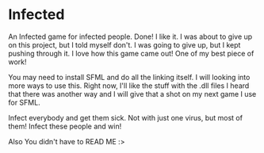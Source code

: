 # Infected
An Infected game for infected people. Done! I like it. I was about to give up on this project, but I told myself don't.
I was going to give up, but I kept pushing through it. I love how this game came out!
One of my best piece of work!

You may need to install SFML and do all the linking itself.
I will looking into more ways to use this.
Right now, I'll like the stuff with the .dll files
I heard that there was another way and I will give that a shot on my next game I use for SFML.

Infect everybody and get them sick.
Not with just one virus, but most of them!
Infect these people and win!


Also You didn't have to READ ME :>
